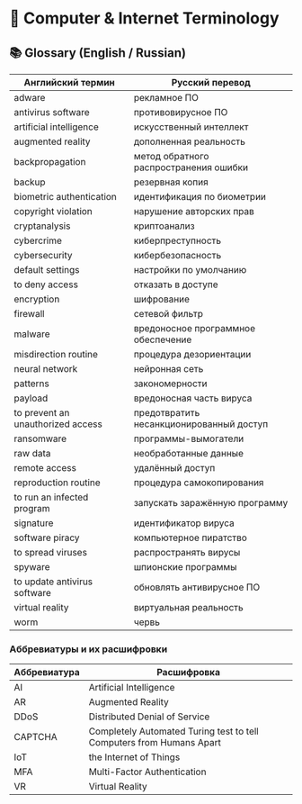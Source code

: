 # 🧠 Computer & Internet Terminology

## 📚 Glossary (English / Russian)

| Английский термин                 | Русский перевод                             |
|------------------------------------|---------------------------------------------|
| adware                            | рекламное ПО                                |
| antivirus software                | противовирусное ПО                          |
| artificial intelligence           | искусственный интеллект                     |
| augmented reality                 | дополненная реальность                      |
| backpropagation                   | метод обратного распространения ошибки      |
| backup                            | резервная копия                             |
| biometric authentication          | идентификация по биометрии                 |
| copyright violation               | нарушение авторских прав                   |
| cryptanalysis                     | криптоанализ                               |
| cybercrime                        | киберпреступность                          |
| cybersecurity                     | кибербезопасность                          |
| default settings                  | настройки по умолчанию                     |
| to deny access                    | отказать в доступе                         |
| encryption                        | шифрование                                 |
| firewall                          | сетевой фильтр                             |
| malware                           | вредоносное программное обеспечение        |
| misdirection routine              | процедура дезориентации                    |
| neural network                    | нейронная сеть                             |
| patterns                          | закономерности                             |
| payload                           | вредоносная часть вируса                   |
| to prevent an unauthorized access | предотвратить несанкционированный доступ   |
| ransomware                        | программы-вымогатели                      |
| raw data                          | необработанные данные                      |
| remote access                     | удалённый доступ                           |
| reproduction routine              | процедура самокопирования                  |
| to run an infected program        | запускать заражённую программу             |
| signature                         | идентификатор вируса                       |
| software piracy                   | компьютерное пиратство                     |
| to spread viruses                 | распространять вирусы                      |
| spyware                           | шпионские программы                        |
| to update antivirus software      | обновлять антивирусное ПО                  |
| virtual reality                   | виртуальная реальность                     |
| worm                              | червь                                      |

### Аббревиатуры и их расшифровки

| Аббревиатура | Расшифровка                                                                 |
|--------------|-----------------------------------------------------------------------------|
| AI           | Artificial Intelligence                                                    |
| AR           | Augmented Reality                                                           |
| DDoS         | Distributed Denial of Service                                               |
| CAPTCHA      | Completely Automated Turing test to tell Computers from Humans Apart        |
| IoT          | the Internet of Things                                                     |
| MFA          | Multi-Factor Authentication                                                |
| VR           | Virtual Reality                                                            |

